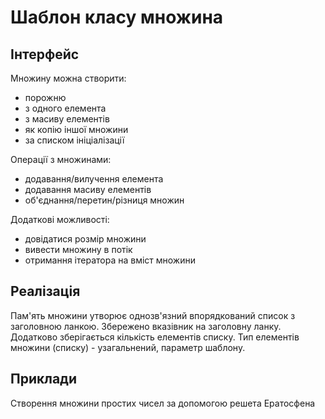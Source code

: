 # Шаблон класу множина
## Інтерфейс
Множину можна створити:
- порожню
- з одного елемента
- з масиву елементів
- як копію іншої множини
- за списком ініціалізації

Операції з множинами:
- додавання/вилучення елемента
- додавання масиву елементів
- об'єднання/перетин/різниця множин

Додаткові можливості:
- довідатися розмір множини
- вивести множину в потік
- отримання ітератора на вміст множини

## Реалізація
Пам'ять множини утворює однозв'язний впорядкований список з заголовною ланкою. Збережено вказівник на заголовну ланку. Додатково зберігається кількість елементів списку. Тип елементів множини (списку) - узагальнений, параметр шаблону.

## Приклади
Створення множини простих чисел за допомогою решета Ератосфена
